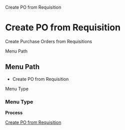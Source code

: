 
Create PO from Requisition
# Create PO from Requisition


Create Purchase Orders from Requisitions

Menu Path
## Menu Path



- Create PO from Requisition

Menu Type
### Menu Type

**Process**


[Create PO from Requisition](../../functional-guide/process/process-m_requisition_pocreate.md)